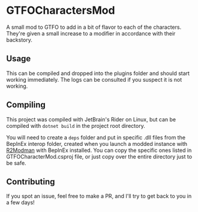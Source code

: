 # GTFOCharactersMod

A small mod to GTFO to add in a bit of flavor to each of the characters. They're given a small increase to a modifier in accordance with their backstory.

## Usage
This can be compiled and dropped into the plugins folder and should start working immediately. The logs can be consulted if you suspect it is not working.

## Compiling

This project was compiled with JetBrain's Rider on Linux, but can be compiled with `dotnet build` in the project root directory.

You will need to create a `deps` folder and put in specific .dll files from the BepInEx interop folder, created when you launch a modded instance with [R2Modman](https://thunderstore.io/package/ebkr/r2modman/) with BepInEx installed. You can copy the specific ones listed in GTFOCharacterMod.csproj file, or just copy over the entire directory just to be safe.

## Contributing

If you spot an issue, feel free to make a PR, and I'll try to get back to you in a few days!
